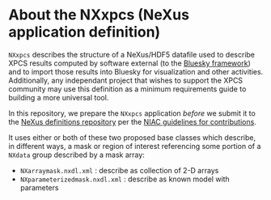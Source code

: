 # About the NXxpcs (NeXus application definition)

`NXxpcs` describes the structure of a NeXus/HDF5 datafile used to
describe XPCS results computed by software external (to the [Bluesky
framework](https://blueskyproject.io/)) and to import those results into
Bluesky for visualization and other activities. Additionally, any independant 
project that wishes to support the XPCS community may use this definition as
a minimum requirements guide to building a more universal tool.

In this repository, we prepare the `NXxpcs` application _before_ we
submit it to the [NeXus definitions
repository](https://github.com/nexusformat/definitions) per the [NIAC
guidelines for
contributions](https://manual.nexusformat.org/classes/contributed_definitions/index.html).

It uses either or both of these two proposed base classes which
describe, in different ways, a mask or region of interest referencing
some portion of a ``NXdata`` group described by a mask array:

* `NXarraymask.nxdl.xml` : describe as collection of 2-D arrays
* `NXparameterizedmask.nxdl.xml` : describe as known model with parameters
